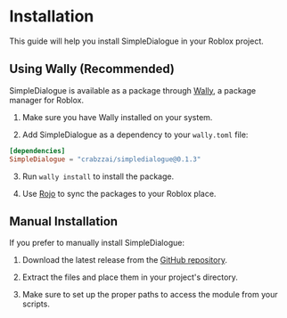 # Installation

This guide will help you install SimpleDialogue in your Roblox project.

## Using Wally (Recommended)

SimpleDialogue is available as a package through [Wally](https://wally.run/), a package manager for Roblox.

1. Make sure you have Wally installed on your system.

2. Add SimpleDialogue as a dependency to your `wally.toml` file:

```toml
[dependencies]
SimpleDialogue = "crabzzai/simpledialogue@0.1.3"
```

3. Run `wally install` to install the package.

4. Use [Rojo](https://rojo.space/) to sync the packages to your Roblox place.

## Manual Installation

If you prefer to manually install SimpleDialogue:

1. Download the latest release from the [GitHub repository](https://github.com/Crabzzai/SimpleDialogue/releases/latest).

2. Extract the files and place them in your project's directory.

3. Make sure to set up the proper paths to access the module from your scripts.